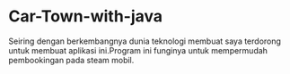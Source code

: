 # Car-Town-with-java
Seiring dengan berkembangnya dunia teknologi membuat saya terdorong untuk membuat aplikasi ini.Program ini funginya untuk mempermudah pembookingan pada steam mobil.
